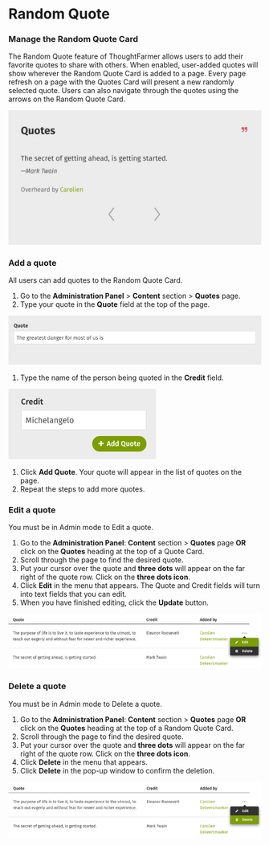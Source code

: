 # Random Quote

### Manage the Random Quote Card

The Random Quote feature of ThoughtFarmer allows users to add their favorite quotes to share with others. When enabled, user-added quotes will show wherever the Random Quote Card is added to a page. Every page refresh on a page with the Quotes Card will present a new randomly selected quote. Users can also navigate through the quotes using the arrows on the Random Quote Card.  


![](../../../.gitbook/assets/1%20%2877%29.png)

### Add a quote

All users can add quotes to the Random Quote Card.

1. Go to the **Administration Panel** &gt; **Content** section &gt; **Quotes** page.
2. Type your quote in the **Quote** field at the top of the page.

![](../../../.gitbook/assets/2%20%2859%29.png)

1. Type the name of the person being quoted in the **Credit** field.

![](../../../.gitbook/assets/3%20%2827%29.png)



1. Click **Add Quote**. Your quote will appear in the list of quotes on the page.
2. Repeat the steps to add more quotes.

### Edit a quote

You must be in Admin mode to Edit a quote.

1. Go to the **Administration Panel**: **Content** section &gt; **Quotes** page **OR** click on the **Quotes** heading at the top of a Quote Card.
2. Scroll through the page to find the desired quote.
3. Put your cursor over the quote and **three dots** will appear on the far right of the quote row. Click on the **three dots icon**.
4. Click **Edit** in the menu that appears. The Quote and Credit fields will turn into text fields that you can edit.
5. When you have finished editing, click the **Update** button.

![](../../../.gitbook/assets/4%20%284%29.png)

### Delete a quote

You must be in Admin mode to Delete a quote.

1. Go to the **Administration Panel**: **Content** section &gt; **Quotes** page **OR** click on the **Quotes** heading at the top of a Random Quote Card.
2. Scroll through the page to find the desired quote.
3. Put your cursor over the quote and **three dots** will appear on the far right of the quote row. Click on the **three dots icon**.
4. Click **Delete** in the menu that appears. 
5. Click **Delete** in the pop-up window to confirm the deletion.

![](../../../.gitbook/assets/5%20%2831%29.png)

